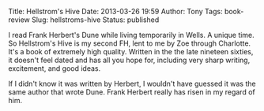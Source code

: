 Title: Hellstrom's Hive
Date: 2013-03-26 19:59
Author: Tony
Tags: book-review
Slug: hellstroms-hive
Status: published

I read Frank Herbert's Dune while living temporarily in Wells. A unique time. So Hellstrom's Hive is my second FH, lent to me by Zoe through Charlotte. It's a book of extremely high quality. Written in the the late nineteen sixties, it doesn't feel dated and has all you hope for, including very sharp writing, excitement, and good ideas.  
  
If I didn't know it was written by Herbert, I wouldn't have guessed it was the same author that wrote Dune. Frank Herbert really has risen in my regard of him.
